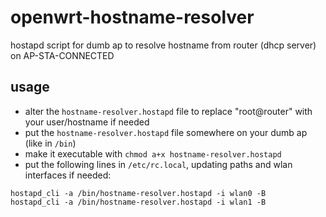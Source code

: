 # openwrt-hostname-resolver
hostapd script for dumb ap to resolve hostname from router (dhcp server) on AP-STA-CONNECTED

## usage
- alter the `hostname-resolver.hostapd` file to replace "root@router" with your user/hostname if needed 
- put the `hostname-resolver.hostapd` file somewhere on your dumb ap (like in `/bin`)
- make it executable with `chmod a+x hostname-resolver.hostapd`
- put the following lines in `/etc/rc.local`, updating paths and wlan interfaces if needed:
```
hostapd_cli -a /bin/hostname-resolver.hostapd -i wlan0 -B
hostapd_cli -a /bin/hostname-resolver.hostapd -i wlan1 -B
```
